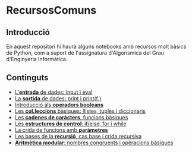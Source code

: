﻿# RecursosComuns

## Introducció
En aquest repositori hi haurà alguns notebooks amb recursos molt bàsics de Python, com a suport de l'assignatura d'Algorísmica del Grau d'Enginyeria Informàtica.

## Continguts

* [L'**entrada** de dades: input i eval](./input.ipynb)
* [La **sortida** de dades: print i print(f  )](./output.ipynb)
* [Introducció als **operadors booleans**](./booleans.ipynb)
* [Les **col.leccions** bàsiques: llistes, tuples i diccionaris](./colleccions.ipynb)
* [Les **cadenes de caràcters**, funcions bàsiques](./strings.ipynb)
* [Les **estructures de control**: if/else, for i while](./control.ipynb)
* [La crida de funcions amb **paràmetres**](./parametres.ipynb)
* [Les bases de la **recursió**, cas base i crida recursiva](./recursio.ipynb)
* [**Aritmètica modular**: nombres congruents i operacions bàsiques](./modular.ipynb)


